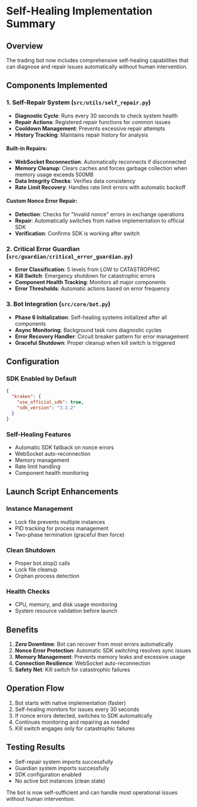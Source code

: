 # Self-Healing Implementation Summary

## Overview
The trading bot now includes comprehensive self-healing capabilities that can diagnose and repair issues automatically without human intervention.

## Components Implemented

### 1. Self-Repair System (`src/utils/self_repair.py`)
- **Diagnostic Cycle**: Runs every 30 seconds to check system health
- **Repair Actions**: Registered repair functions for common issues
- **Cooldown Management**: Prevents excessive repair attempts
- **History Tracking**: Maintains repair history for analysis

#### Built-in Repairs:
- **WebSocket Reconnection**: Automatically reconnects if disconnected
- **Memory Cleanup**: Clears caches and forces garbage collection when memory usage exceeds 500MB
- **Data Integrity Checks**: Verifies data consistency
- **Rate Limit Recovery**: Handles rate limit errors with automatic backoff

#### Custom Nonce Error Repair:
- **Detection**: Checks for "Invalid nonce" errors in exchange operations
- **Repair**: Automatically switches from native implementation to official SDK
- **Verification**: Confirms SDK is working after switch

### 2. Critical Error Guardian (`src/guardian/critical_error_guardian.py`)
- **Error Classification**: 5 levels from LOW to CATASTROPHIC
- **Kill Switch**: Emergency shutdown for catastrophic errors
- **Component Health Tracking**: Monitors all major components
- **Error Thresholds**: Automatic actions based on error frequency

### 3. Bot Integration (`src/core/bot.py`)
- **Phase 6 Initialization**: Self-healing systems initialized after all components
- **Async Monitoring**: Background task runs diagnostic cycles
- **Error Recovery Handler**: Circuit breaker pattern for error management
- **Graceful Shutdown**: Proper cleanup when kill switch is triggered

## Configuration

### SDK Enabled by Default
```json
{
  "kraken": {
    "use_official_sdk": true,
    "sdk_version": "3.2.2"
  }
}
```

### Self-Healing Features
- Automatic SDK fallback on nonce errors
- WebSocket auto-reconnection
- Memory management
- Rate limit handling
- Component health monitoring

## Launch Script Enhancements

### Instance Management
- Lock file prevents multiple instances
- PID tracking for process management
- Two-phase termination (graceful then force)

### Clean Shutdown
- Proper bot.stop() calls
- Lock file cleanup
- Orphan process detection

### Health Checks
- CPU, memory, and disk usage monitoring
- System resource validation before launch

## Benefits

1. **Zero Downtime**: Bot can recover from most errors automatically
2. **Nonce Error Protection**: Automatic SDK switching resolves sync issues
3. **Memory Management**: Prevents memory leaks and excessive usage
4. **Connection Resilience**: WebSocket auto-reconnection
5. **Safety Net**: Kill switch for catastrophic failures

## Operation Flow

1. Bot starts with native implementation (faster)
2. Self-healing monitors for issues every 30 seconds
3. If nonce errors detected, switches to SDK automatically
4. Continues monitoring and repairing as needed
5. Kill switch engages only for catastrophic failures

## Testing Results

- Self-repair system imports successfully
- Guardian system imports successfully
- SDK configuration enabled
- No active bot instances (clean state)

The bot is now self-sufficient and can handle most operational issues without human intervention.